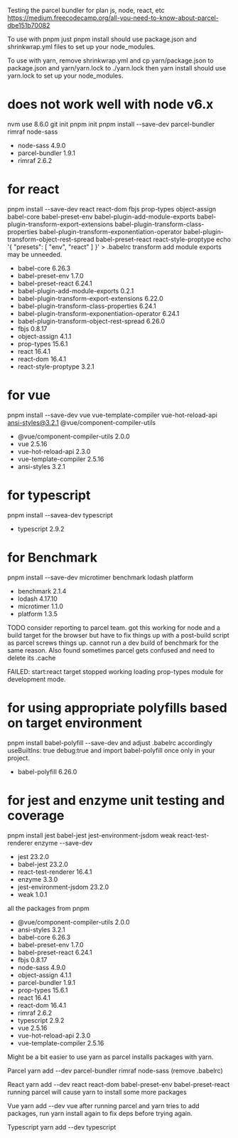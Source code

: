 Testing the parcel bundler for plan js, node, react, etc
https://medium.freecodecamp.org/all-you-need-to-know-about-parcel-dbe151b70082

To use with pnpm just pnpm install should use package.json and shrinkwrap.yml files to set up your node_modules.

To use with yarn, remove shrinkwrap.yml and cp yarn/package.json to package.json and yarn/yarn.lock to ./yarn.lock then yarn install should use yarn.lock to set up your node_modules.

# does not work well with node v6.x
nvm use 8.6.0
git init
pnpm init
pnpm install --save-dev parcel-bundler rimraf node-sass
+ node-sass 4.9.0
+ parcel-bundler 1.9.1
+ rimraf 2.6.2

# for react
pnpm install --save-dev react react-dom fbjs prop-types object-assign babel-core babel-preset-env babel-plugin-add-module-exports babel-plugin-transform-export-extensions babel-plugin-transform-class-properties babel-plugin-transform-exponentiation-operator babel-plugin-transform-object-rest-spread babel-preset-react react-style-proptype
echo '{ "presets": [ "env", "react" ] }' > .babelrc
transform add module exports may be unneeded.
+ babel-core 6.26.3
+ babel-preset-env 1.7.0
+ babel-preset-react 6.24.1
+ babel-plugin-add-module-exports 0.2.1
+ babel-plugin-transform-export-extensions 6.22.0
+ babel-plugin-transform-class-properties 6.24.1
+ babel-plugin-transform-exponentiation-operator 6.24.1
+ babel-plugin-transform-object-rest-spread 6.26.0
+ fbjs 0.8.17
+ object-assign 4.1.1
+ prop-types 15.6.1
+ react 16.4.1
+ react-dom 16.4.1
+ react-style-proptype 3.2.1

# for vue
pnpm install --save-dev vue vue-template-compiler vue-hot-reload-api ansi-styles@3.2.1 @vue/component-compiler-utils
+ @vue/component-compiler-utils 2.0.0
+ vue 2.5.16
+ vue-hot-reload-api 2.3.0
+ vue-template-compiler 2.5.16
+ ansi-styles 3.2.1

# for typescript
pnpm install --savea-dev typescript
+ typescript 2.9.2


# for Benchmark
pnpm install --save-dev microtimer benchmark lodash platform
+ benchmark 2.1.4
+ lodash 4.17.10
+ microtimer 1.1.0
+ platform 1.3.5

TODO consider reporting to parcel team.
got this working for node and a build target for the browser but have to fix things up with a post-build script as parcel screws things up.
cannot run a dev build of benchmark for the same reason.  Also found sometimes parcel gets confused and need to delete its .cache

FAILED: start:react target stopped working loading prop-types module for development mode.
# for using appropriate polyfills based on target environment
pnpm install babel-polyfill --save-dev
and adjust .babelrc accordingly
useBuiltIns: true
debug:true
and import babel-polyfill once only in your project.
+ babel-polyfill 6.26.0

# for jest and enzyme unit testing and coverage
pnpm install jest babel-jest jest-environment-jsdom weak react-test-renderer enzyme --save-dev
+ jest 23.2.0
+ babel-jest 23.2.0
+ react-test-renderer 16.4.1
+ enzyme 3.3.0
+ jest-environment-jsdom 23.2.0
+ weak 1.0.1

all the packages from pnpm
+ @vue/component-compiler-utils 2.0.0
+ ansi-styles 3.2.1
+ babel-core 6.26.3
+ babel-preset-env 1.7.0
+ babel-preset-react 6.24.1
+ fbjs 0.8.17
+ node-sass 4.9.0
+ object-assign 4.1.1
+ parcel-bundler 1.9.1
+ prop-types 15.6.1
+ react 16.4.1
+ react-dom 16.4.1
+ rimraf 2.6.2
+ typescript 2.9.2
+ vue 2.5.16
+ vue-hot-reload-api 2.3.0
+ vue-template-compiler 2.5.16

Might be a bit easier to use yarn as parcel installs packages with yarn.

Parcel
yarn add --dev  parcel-bundler rimraf node-sass
(remove .babelrc)

React
yarn add --dev react react-dom babel-preset-env babel-preset-react
running parcel will cause yarn to install some more packages

Vue
yarn add --dev vue
after running parcel and yarn tries to add packages,
run yarn install again to fix deps before trying again.

Typescript
yarn add --dev typescript
